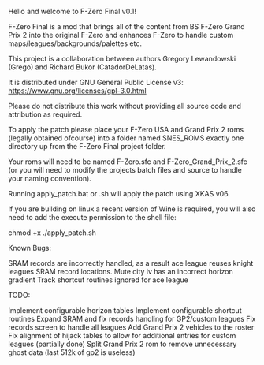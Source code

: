 Hello and welcome to F-Zero Final v0.1!

F-Zero Final is a mod that brings all of the content from BS F-Zero Grand Prix 2 into the original F-Zero and enhances F-Zero to handle custom maps/leagues/backgrounds/palettes etc.

This project is a collaboration between authors Gregory Lewandowski (Grego) and Richard Bukor (CatadorDeLatas).

It is distributed under GNU General Public License v3: https://www.gnu.org/licenses/gpl-3.0.html

Please do not distribute this work without providing all source code and attribution as required.

To apply the patch please place your F-Zero USA and Grand Prix 2 roms (legally obtained ofcourse) into a folder named SNES_ROMS exactly one directory up from the F-Zero Final project folder.

Your roms will need to be named F-Zero.sfc and F-Zero_Grand_Prix_2.sfc (or you will need to modify the projects batch files and source to handle your naming convention).

Running apply_patch.bat or .sh will apply the patch using XKAS v06.

If you are building on linux a recent version of Wine is required, you will also need to add the execute permission to the shell file: 

chmod +x ./apply_patch.sh

Known Bugs:

SRAM records are incorrectly handled, as a result ace league reuses knight leagues SRAM record locations.
Mute city iv has an incorrect horizon gradient
Track shortcut routines ignored for ace league

TODO:

Implement configurable horizon tables
Implement configurable shortcut routines
Expand SRAM and fix records handling for GP2/custom leagues
Fix records screen to handle all leagues
Add Grand Prix 2 vehicles to the roster
Fix alignment of hijack tables to allow for additional entries for custom leagues (partially done)
Split Grand Prix 2 rom to remove unnecessary ghost data (last 512k of gp2 is useless)